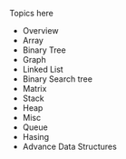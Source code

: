 Topics here
- Overview
- Array
- Binary Tree
- Graph
- Linked List
- Binary Search tree
- Matrix
- Stack
- Heap
- Misc
- Queue
- Hasing
- Advance Data Structures

